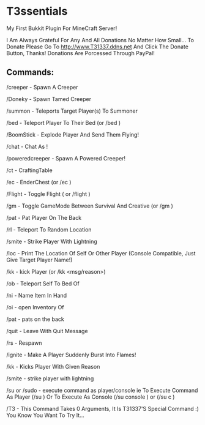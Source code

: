 T3ssentials
===========

My First Bukkit Plugin For MineCraft Server!

I Am Always Grateful For Any And All Donations No Matter How Small...
To Donate Please Go To http://www.T31337.ddns.net And Click The Donate Button, Thanks!
Donations Are Porcessed Through PayPal!

Commands:
---------
/creeper - Spawn A Creeper


/Doneky - Spawn Tamed Creeper


/summon - Teleports  Target Player(s) To Summoner


/bed - Teleport Player To Their Bed (or /bed <player>)


/BoomStick <Player> - Explode Player And Send Them Flying!


/chat <Player> <Message> - Chat <Message> As <Player>!


/poweredcreeper - Spawn A Powered Creeper!


/ct - CraftingTable


/ec - EnderChest (or /ec <player>)


/Flight - Toggle Flight ( or /flight <player>)


/gm - Toggle GameMode Between Survival And Creative (or /gm <Player>)


/pat <player> - Pat Player On The Back


/rl - Teleport To Random Location


/smite <player> - Strike Player With Lightning


/loc - Print The Location Of Self Or Other Player (Console Compatible, Just Give Target Player Name!)


/kk <player> - kick Player (or /kk <player> <msg/reason>)


/ob <player> - Teleport Self To Bed Of <Player>


/ni - Name Item In Hand


/oi <player> - open Inventory Of <Player>


/pat <player> - pats <player> on the back


/quit <msg> - Leave With Quit Message


/rs - Respawn


/ignite - Make A Player Suddenly Burst Into Flames!


/kk - Kicks Player With Given Reason


/smite <player> - strike player with lightning


/su or /sudo - execute command as player/console
               ie To Execute Command As Player (/su <player> <command>)
               Or To Execute As Console (/su console <commmand>) or (/su c <command>)
               
/T3 - This Command Takes 0 Arguments, It Is T31337'S Special Command :) You Know You Want To Try It...

